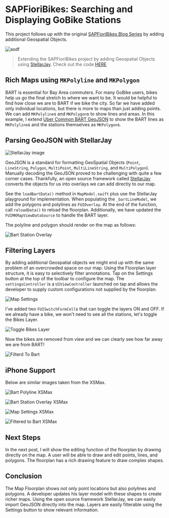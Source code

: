 # SAPFioriBikes: Searching and Displaying GoBike Stations

This project follows up with the original [SAPFioriBikes Blog Series](https://github.wdf.sap.corp/i860364/SAPFioriBikes/blob/master/SAPFioriBikesBlog.md) by adding additional Geospatial Objects.

![asdf](ReadMeImages/BartPolyline.png)

> Extending the SAPFioriBikes project by adding Geospatial Objects using [StellarJay](https://github.com/sstadelman/stellarjay). Check out the code [HERE](https://github.wdf.sap.corp/i860364/SAPFioriBikes)



## Rich Maps using `MKPolyline` and `MKPolygon`

BART is essential for Bay Area commuters.  For many GoBike users, bikes help us go the final stretch to where we want to be.  It would be helpful to find how close we are to BART if we bike the city.  So far we have added only individual locations, but there is more to maps than just adding points.  We can add `MKPolyline`s and `MKPolygon`s to show lines and areas.  In this example, I extend [Uber Common BART GeoJSON](https://github.com/uber-common/deck.gl-data/blob/master/website/bart.geo.json) to show the BART lines as `MKPolyline`s and the stations themselves as `MKPolygon`s.

## Parsing GeoJSON with StellarJay

![StellarJay image](ReadMeImages/StellarJay.png)

GeoJSON is a standard for formatting GeoSpatial Objects (`Point`, `LineString`, `Polygon`, `MultiPoint`, `MultiLineString`, and `MultiPolygon`).  Manually decoding the GeoJSON proved to be challenging with quite a few corner cases.  Thankfully, an open source framework called [StellarJay](https://github.com/sstadelman/stellarjay) converts the objects for us into overlays we can add directly to our map.  

See the `loadBartData()` method in `MapModel.swift` plus use the StellarJay playground for implementation.  When populating the `_bartLineModel`, we add the polygons and polylines as `FUIOverlay`. At the end of the function, call `reloadData()` to reload the floorplan. Additionally, we have updated the `FUIMKMapViewDataSource` to handle the BART layer.

The polyline and polygon should render on the map as follows:

![Bart Station Overlay](ReadMeImages/BartStationOverlay.png)

## Filtering Layers

By adding additional Geospatial objects we might end up with the same problem of an overcrowded space on our map.  Using the Floorplan layer structure, it is easy to selectively filter annotations.  Tap on the Settings button at the top of the toolbar to configure the map.  The `settingsController` is a `UIViewController` launched on tap and allows the developer to supply custom configurations not supplied by the floorplan.

![Map Settings](ReadMeImages/MapSettings.png)

I've added two `FUISwitchFormCell`s that can toggle the layers ON and OFF.  If we already have a bike, we won't need to see all the stations, let's toggle the Bikes Layer.

![Toggle Bikes Layer](ReadMeImages/ToggleBikes.png)

Now the bikes are removed from view and we can clearly see how far away we are from BART!

![Filterd To Bart](ReadMeImages/FilteredToBart.png)

## iPhone Support

Below are similar images taken from the XSMax.

![Bart Polyline XSMax](ReadMeImages/BartPolylineXSMax.png)

![Bart Station Overlay XSMax](ReadMeImages/BartStationOverlayXSMax.png)

![Map Settings XSMax](ReadMeImages/MapSettingsXSMax.png)

![Filtered to Bart XSMax](ReadMeImages/FilteredToBartXSMax.png)

## Next Steps

In the next post, I will show the editing function of the floorplan by drawing directly on the map.  A user will be able to draw and edit points, lines, and polygons.  The floorplan has a rich drawing feature to draw complex shapes.

## Conclusion

The Map Floorplan shows not only point locations but also polylines and polygons.  A developer updates his layer model with these shapes to create richer maps.  Using the open source framework StellarJay, we can easily import GeoJSON directly into the map.  Layers are easily filterable using the Settings button to show relevant information.
